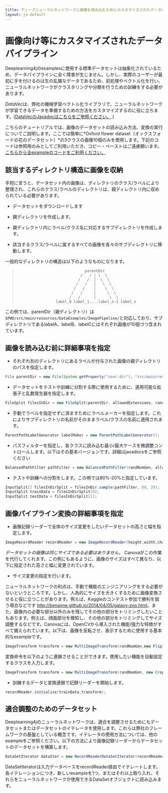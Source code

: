```yaml
---
title: ディープニューラルネットワークに画像を読み込むためにカスタマイズされたデータパイプライン
layout: ja-default
---
```


# 画像向け等にカスタマイズされたデータパイプライン

Deeplearning4jのexamplesに使用する標準データセットは抽象化されているため、データパイプラインに全く障害が生じません。しかし、実際のユーザーが最初に手を付けるのは生の乱雑なデータであるため、前処理やベクトル化を行い、ニューラルネットワークがクラスタリングや分類を行うための訓練をする必要があります。 

*DataVec*は、弊社の機械学習ベクトル化ライブラリで、ニューラルネットワークが学習できるデータを準備するための方法をカスタマイズするのに役に立ちます。([DataVecのJavadocはこちらをご参照ください。](http://deeplearning4j.org/canovadoc/).)

こちらのチュートリアルでは、画像のデータセットの読み込み方法、変換の実行についてご説明します。ここでは簡単に*Oxford flower dataset（オックスフォードの花のデータセット）*の3クラスの画像10個のみを使用します。下記のコードは参照用のみとしてご利用いただき、コピー・ペーストはご遠慮願います。 
[こちらから全exampleのコードをご利用ください。](https://github.com/deeplearning4j/dl4j-examples/blob/master/dl4j-examples/src/main/java/org/deeplearning4j/examples/dataExamples/ImagePipelineExample.java)

## 該当するディレクトリ構造に画像を収納
手短に言うと、データセット内の画像は、ディレクトリのクラス/ラベルにより整理され、これらのクラス/ラベルのディレクトリは、親ディレクトリ内に収められている必要があります。

* データセットをダウンロードします 

* 親ディレクトリを作成します。

* 親ディレクトリ内にラベル/クラス名に対応するサブディレクトリを作成します。

* 該当するクラス/ラベルに属するすべての画像を各々のサブディレクトリに移動します。

一般的なディレクトリの構造は以下のようなものになります。

>                                   parentDir
>                                 /   / | \  \
>                                /   /  |  \  \
>                               /   /   |   \  \
>                              /   /    |    \  \
>                             /   /     |     \  \
>                            /   /      |      \  \
>                      label_0 label_1....label_n-1 label_n


この例では、parentDir（親ディレクトリ）は `$PWD/src/main/resources/DataExamples/ImagePipeline/`と対応しており、サブディレクトリであるlabelA、labelB、labelCにはそれぞれ画像が10個づつ含まれています。 

## 画像を読み込む前に詳細事項を指定
* それぞれ別のディレクトリにあるラベルが付与された画像の親ディレクトリのパスを指定します。
 
~~~java
File parentDir = new File(System.getProperty("user.dir"), "src/main/resources/DataExamples/ImagePipeline/");
~~~

* データセットをテストや訓練に分割する際に使用するために、適用可能な拡張子と乱数発生器を指定します。 

~~~java
FileSplit filesInDir = new FileSplit(parentDir, allowedExtensions, randNumGen);
~~~

* 手動でラベルを指定せずに済ますためにラベルメーカーを指定します。これによりサブディレクトリの名前がそのままラベル/クラスの名前に適用されます。

~~~java
ParentPathLabelGenerator labelMaker = new ParentPathLabelGenerator();
~~~

* パスフィルターを指定し、各クラスに読み込む最小/最大ケースを微調整コントロールします。以下はその基本バージョンです。詳細はjavadocsをご参照ください

~~~java
BalancedPathFilter pathFilter = new BalancedPathFilter(randNumGen, allowedExtensions, labelMaker);
~~~

* テストや訓練への分割をします。この例では80%-20%と指定しています。

~~~java
InputSplit[] filesInDirSplit = filesInDir.sample(pathFilter, 80, 20);
InputSplit trainData = filesInDirSplit[0];
InputSplit testData = filesInDirSplit[1];
~~~

## 画像パイプライン変換の詳細事項を指定

* 画像記録リーダーで全体のサイズ変更をしたいデータセットの高さと幅を指定します。 

~~~java
ImageRecordReader recordReader = new ImageRecordReader(height,width,channels,labelMaker);
~~~
*データセットの画像は同じサイズである必要はありません。* Canovaがこの作業を代行してくれます。この例にもあるように、画像のサイズはすべて異なり、以下に指定された高さと幅に変更されています。

* サイズ変更の指定を行います。

ニューラルネットワークの利点は、手動で機能のエンジニアリングをする必要がないというところです。しかし、人為的にサイズを大きくするために画像変換させると役に立つことがあります。例えば、Kaggleのコンテスト参加で勝利を狙う場合などです <http://benanne.github.io/2014/04/05/galaxy-zoo.html>。また、画像内の必要な部分以外のみを残してその他の部分をトリミングしたいこともあります。例えば、顔面部分を検知し、その他の部分をトリミングしてサイズ調整するなどです。Canovaには、OpenCVから導入された機能/強力な特徴がすべて備えられています。以下は、画像を反転させ、表示するために使用する基本的なexampleです。

~~~java
ImageTransform transform = new MultiImageTransform(randNumGen,new FlipImageTransform(), new ShowImageTransform("After transform"));
~~~

変換命令を以下のように連鎖させることができます。使用したい機能を自動設定するクラスを入力します。

~~~java
ImageTransform transform = new MultiImageTransform(randNumGen, new CropImageTransform(10), new FlipImageTransform(),new ScaleImageTransform(10), new WarpImageTransform(10));
~~~

* 訓練するデータと変換連鎖で記録リーダーを開始します。

~~~java
recordReader.initialize(trainData,transform);
~~~

## 適合調整のためのデータセット
Deeplearning4jのニューラルネットワークは、適合を調整させるためにもデータセットまたはデータセットのイテレータを使用します。これらは弊社のフレームワークの基盤としている概念です。イテレータの使用方法については、他のexampleをご参照ください。以下の方法により画像記録リーダーからデータセットのデータセットを構築します。

~~~java
DataSetIterator dataIter = new RecordReaderDataSetIterator(recordReader, 10, 1, outputNum);
~~~

DataSetIteratorは入力データベースをrecordReader経由でイテレートします。各イテレーションにつき、新しいexampleを1つ、またはそれ以上取り入れ、それらをニューラルネットワークが使用できるDataSetオブジェクトに読み込みます。


